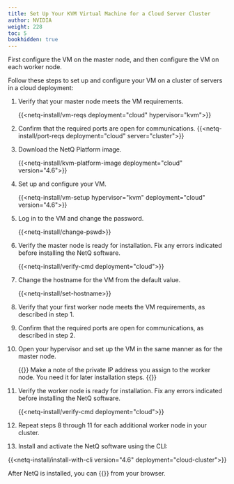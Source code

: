 ```yaml
---
title: Set Up Your KVM Virtual Machine for a Cloud Server Cluster
author: NVIDIA
weight: 228
toc: 5
bookhidden: true
---
```

First configure the VM on the master node, and then configure the VM on each worker node.

Follow these steps to set up and configure your VM on a cluster of servers in a cloud deployment:

1. Verify that your master node meets the VM requirements.

    {{<netq-install/vm-reqs deployment="cloud" hypervisor="kvm">}}

2. Confirm that the required ports are open for communications. {{<netq-install/port-reqs deployment="cloud" server="cluster">}}

3. Download the NetQ Platform image.

    {{<netq-install/kvm-platform-image deployment="cloud" version="4.6">}}

4. Set up and configure your VM.

    {{<netq-install/vm-setup hypervisor="kvm" deployment="cloud" version="4.6">}}

5. Log in to the VM and change the password.

    {{<netq-install/change-pswd>}}

6. Verify the master node is ready for installation. Fix any errors indicated before installing the NetQ software.

    {{<netq-install/verify-cmd deployment="cloud">}}

7. Change the hostname for the VM from the default value.

    {{<netq-install/set-hostname>}}

8. Verify that your first worker node meets the VM requirements, as described in step 1.

9. Confirm that the required ports are open for communications, as described in step 2.

10. Open your hypervisor and set up the VM in the same manner as for the master node.

    {{<notice note>}}
Make a note of the private IP address you assign to the worker node. You need it for later installation steps.
    {{</notice>}}

11. Verify the worker node is ready for installation. Fix any errors indicated before installing the NetQ software.

    {{<netq-install/verify-cmd deployment="cloud">}}

12. Repeat steps 8 through 11 for each additional worker node in your cluster.

13. Install and activate the NetQ software using the CLI:

{{<netq-install/install-with-cli version="4.6" deployment="cloud-cluster">}}

After NetQ is installed, you can {{<link title="Access the NetQ UI" text="log in to NetQ">}} from your browser.

